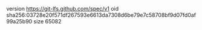 version https://git-lfs.github.com/spec/v1
oid sha256:03728e20f571df267593e6613da7308d6be79e7c58708bf9d07fd0af99a25b90
size 65082
